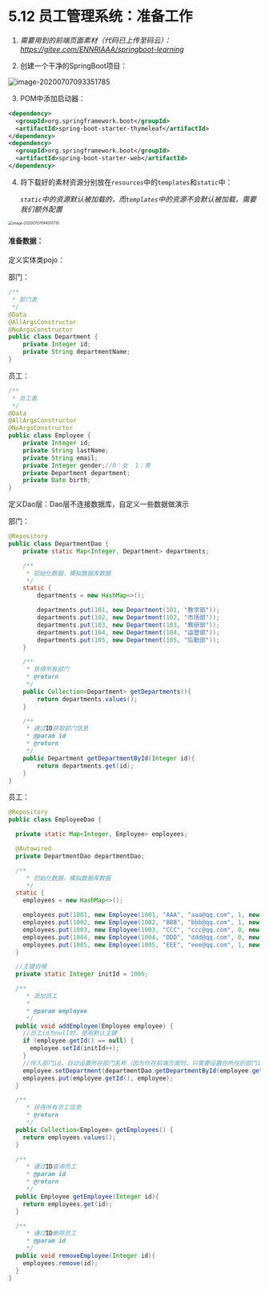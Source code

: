 # 5.12 员工管理系统：准备工作

1. *需要用到的前端页面素材（代码已上传至码云）：https://gitee.com/ENNRIAAA/springboot-learning*

2. 创建一个干净的SpringBoot项目：

![image-20200707093351785](https://images.shiguangping.com/imgs/20200707093351.png)

3. POM中添加启动器：

```xml
<dependency>
  <groupId>org.springframework.boot</groupId>
  <artifactId>spring-boot-starter-thymeleaf</artifactId>
</dependency>
<dependency>
  <groupId>org.springframework.boot</groupId>
  <artifactId>spring-boot-starter-web</artifactId>
</dependency>
```

4. 将下载好的素材资源分别放在`resources`中的`templates`和`static`中：

   *`static`中的资源默认被加载的，而`templates`中的资源不会默认被加载，需要我们额外配置*

<img src="https://images.shiguangping.com/imgs/20200707094001.png" alt="image-20200707094001710" style="zoom:50%;" />



#### 准备数据：

定义实体类pojo：

部门：

```java
/**
 * 部门表
 */
@Data
@AllArgsConstructor
@NoArgsConstructor
public class Department {
    private Integer id;
    private String departmentName;
}
```

员工：

```java
/**
 * 员工表
 */
@Data
@AllArgsConstructor
@NoArgsConstructor
public class Employee {
    private Integer id;
    private String lastName;
    private String email;
    private Integer gender;//0：女  1：男
    private Department department;
    private Date birth;
}
```



定义Dao层：Dao层不连接数据库，自定义一些数据做演示

部门：

```java
@Repository
public class DepartmentDao {
    private static Map<Integer, Department> departments;

    /**
     * 初始化数据，模拟数据库数据
     */
    static {
        departments = new HashMap<>();

        departments.put(101, new Department(101, "教学部"));
        departments.put(102, new Department(102, "市场部"));
        departments.put(103, new Department(103, "教研部"));
        departments.put(104, new Department(104, "运营部"));
        departments.put(105, new Department(105, "后勤部"));
    }

    /**
     * 获得所有部门
     * @return
     */
    public Collection<Department> getDepartments(){
        return departments.values();
    }

    /**
     * 通过ID获取部门信息
     * @param id
     * @return
     */
    public Department getDepartmentById(Integer id){
        return departments.get(id);
    }
}
```



员工：

```java
@Repository
public class EmployeeDao {

  private static Map<Integer, Employee> employees;

  @Autowired
  private DepartmentDao departmentDao;

  /**
     * 初始化数据，模拟数据库数据
     */
  static {
    employees = new HashMap<>();

    employees.put(1001, new Employee(1001, "AAA", "aaa@qq.com", 1, new Department(101, "后勤部")));
    employees.put(1002, new Employee(1002, "BBB", "bbb@qq.com", 1, new Department(102, "市场部")));
    employees.put(1003, new Employee(1003, "CCC", "ccc@qq.com", 0, new Department(101, "后勤部")));
    employees.put(1004, new Employee(1004, "DDD", "ddd@qq.com", 0, new Department(104, "运营部")));
    employees.put(1005, new Employee(1005, "EEE", "eee@qq.com", 1, new Department(101, "后勤部")));
  }

  //主键自增
  private static Integer initId = 1006;

  /**
     * 添加员工
     *
     * @param employee
     */
  public void addEmployee(Employee employee) {
    //员工id为null时，使用默认主键
    if (employee.getId() == null) {
      employee.setId(initId++);
    }
    //传入部门id，自动设置所在部门名称（因为你在前端页面时，只需要设置你所在的部门id即可，而不是id和部门名称都需要手动填入）
    employee.setDepartment(departmentDao.getDepartmentById(employee.getDepartment().getId()));
    employees.put(employee.getId(), employee);
  }

  /**
     * 获得所有员工信息
     * @return
     */
  public Collection<Employee> getEmployees() {
    return employees.values();
  }

  /**
     * 通过ID查询员工
     * @param id
     * @return
     */
  public Employee getEmployee(Integer id){
    return employees.get(id);
  }

  /**
     * 通过ID删除员工
     * @param id
     */
  public void removeEmployee(Integer id){
    employees.remove(id);
  }
}
```

